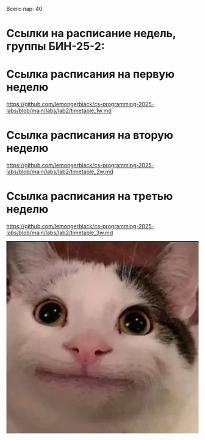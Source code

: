 Всего пар: 40
# Ссылки на расписание недель, группы БИН-25-2:

# Ссылка расписания на первую неделю
https://github.com/lemongerblack/cs-programming-2025-labs/blob/main/labs/lab2/timetable_1w.md

# Ссылка расписания на вторую неделю
https://github.com/lemongerblack/cs-programming-2025-labs/blob/main/labs/lab2/timetable_2w.md

# Ссылка расписания на третью неделю
https://github.com/lemongerblack/cs-programming-2025-labs/blob/main/labs/lab2/timetable_3w.md

![alt text](image-1.png)